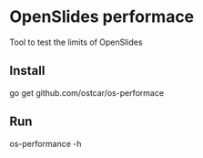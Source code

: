 # OpenSlides performace

Tool to test the limits of OpenSlides

## Install

go get github.com/ostcar/os-performace


## Run

os-performance -h

